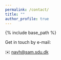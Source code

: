 ```yaml
---
permalink: /contact/
title: ""
author_profile: true
---
```


{% include base_path %}

Get in touch by e-mail: 

✉️ navh@sam.sdu.dk

